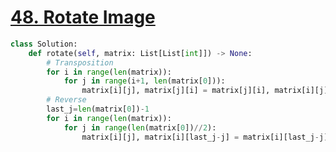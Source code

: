 # [48. Rotate Image](https://leetcode.com/problems/rotate-image/description/)
~~~python
class Solution:
    def rotate(self, matrix: List[List[int]]) -> None:
        # Transposition
        for i in range(len(matrix)):
            for j in range(i+1, len(matrix[0])):
                matrix[i][j], matrix[j][i] = matrix[j][i], matrix[i][j]
        # Reverse
        last_j=len(matrix[0])-1
        for i in range(len(matrix)):
            for j in range(len(matrix[0])//2):
                matrix[i][j], matrix[i][last_j-j] = matrix[i][last_j-j], matrix[i][j]
~~~
